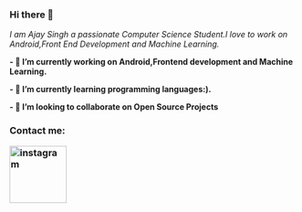 ### Hi there 👋
*I am Ajay Singh a passionate Computer Science Student.I love*
*to work on Android,Front End Development and Machine Learning.*






**- 🔭 I’m currently working on Android,Frontend development and Machine Learning.**

**- 🌱 I’m currently learning programming languages:).**

**- 👯 I’m looking to collaborate on Open Source Projects**

<h3>Contact me:

<a href="instagram.com/_ajay_kripa"><img border="0" alt="instagram" src="https://www.instagram.com/static/images/ico/apple-touch-icon-76x76-precomposed.png/666282be8229.png" width="100" height="100">
  










